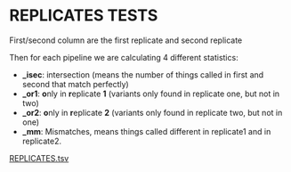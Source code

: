 # REPLICATES TESTS

First/second column are the first replicate and second replicate

Then for each pipeline we are calculating 4 different statistics:
* **_isec**: intersection (means the number of things called in first and second that match perfectly)
* **_or1**: **o**nly in **r**eplicate **1** (variants only found in replicate one, but not in two)
* **_or2**: **o**nly in **r**eplicate **2** (variants only found in replicate two, but not in one)
* **_mm**: Mismatches, means things called different in replicate1 and in replicate2.

[REPLICATES.tsv](./REPLICATES.tsv)
